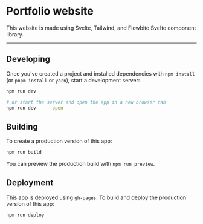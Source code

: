 # Portfolio website

This website is made using Svelte, Tailwind, and Flowbite Svelte component library.

---

## Developing

Once you've created a project and installed dependencies with `npm install` (or `pnpm install` or `yarn`), start a development server:

```bash
npm run dev

# or start the server and open the app in a new browser tab
npm run dev -- --open
```

## Building

To create a production version of this app:

```bash
npm run build
```

You can preview the production build with `npm run preview`.

## Deployment

This app is deployed using `gh-pages`. To build and deploy the production version of this app:

```bash
npm run deploy
```